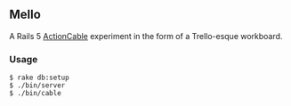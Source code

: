 ## Mello

A Rails 5 [ActionCable](https://github.com/rails/rails/tree/master/actioncable) experiment in the form of a Trello-esque workboard.

### Usage

```
$ rake db:setup
$ ./bin/server
$ ./bin/cable
```
